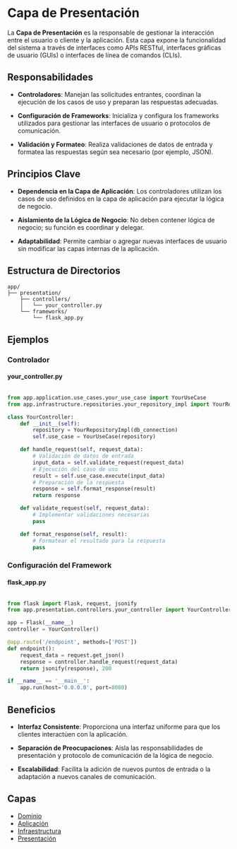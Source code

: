 # Capa de Presentación

La **Capa de Presentación** es la responsable de gestionar la interacción entre el usuario o cliente y la aplicación. Esta capa expone la funcionalidad del sistema a través de interfaces como APIs RESTful, interfaces gráficas de usuario (GUIs) o interfaces de línea de comandos (CLIs).

## Responsabilidades

- **Controladores**: Manejan las solicitudes entrantes, coordinan la ejecución de los casos de uso y preparan las respuestas adecuadas.

- **Configuración de Frameworks**: Inicializa y configura los frameworks utilizados para gestionar las interfaces de usuario o protocolos de comunicación.

- **Validación y Formateo**: Realiza validaciones de datos de entrada y formatea las respuestas según sea necesario (por ejemplo, JSON).

## Principios Clave

- **Dependencia en la Capa de Aplicación**: Los controladores utilizan los casos de uso definidos en la capa de aplicación para ejecutar la lógica de negocio.

- **Aislamiento de la Lógica de Negocio**: No deben contener lógica de negocio; su función es coordinar y delegar.

- **Adaptabilidad**: Permite cambiar o agregar nuevas interfaces de usuario sin modificar las capas internas de la aplicación.

## Estructura de Directorios

```plaintext
app/
├── presentation/
    ├── controllers/
    │   └── your_controller.py
    └── frameworks/
        └── flask_app.py
```

## Ejemplos
### Controlador
#### your_controller.py

```python

from app.application.use_cases.your_use_case import YourUseCase
from app.infrastructure.repositories.your_repository_impl import YourRepositoryImpl

class YourController:
    def __init__(self):
        repository = YourRepositoryImpl(db_connection)
        self.use_case = YourUseCase(repository)

    def handle_request(self, request_data):
        # Validación de datos de entrada
        input_data = self.validate_request(request_data)
        # Ejecución del caso de uso
        result = self.use_case.execute(input_data)
        # Preparación de la respuesta
        response = self.format_response(result)
        return response

    def validate_request(self, request_data):
        # Implementar validaciones necesarias
        pass

    def format_response(self, result):
        # Formatear el resultado para la respuesta
        pass

```

### Configuración del Framework
#### flask_app.py

```python

from flask import Flask, request, jsonify
from app.presentation.controllers.your_controller import YourController

app = Flask(__name__)
controller = YourController()

@app.route('/endpoint', methods=['POST'])
def endpoint():
    request_data = request.get_json()
    response = controller.handle_request(request_data)
    return jsonify(response), 200

if __name__ == '__main__':
    app.run(host='0.0.0.0', port=8080)

```


## Beneficios
- **Interfaz Consistente**: Proporciona una interfaz uniforme para que los clientes interactúen con la aplicación.

- **Separación de Preocupaciones**: Aísla las responsabilidades de presentación y protocolo de comunicación de la lógica de negocio.

- **Escalabilidad**: Facilita la adición de nuevos puntos de entrada o la adaptación a nuevos canales de comunicación.

## Capas
- [Dominio](dominio.md)
- [Aplicación](presentacion.md)
- [Infraestructura](infraestructura.md)
- [Presentación](presentacion.md)
